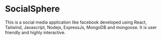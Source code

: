 # SocialSphere
This is a social media application like facebook developed using React, Tailwind, Javascript, Nodejs, ExpressJs, MongoDB and mongoose. It is user friendly and highly interactive.
